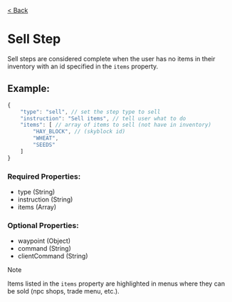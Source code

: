 [< Back](https://github.com/LilFroggy/BingoHelper-Guide-Creation-Process/blob/master/README.md#step-types)
# Sell Step
Sell steps are considered complete when the user has no items in their inventory with an id specified in the ``items`` property.

## Example:
```js
{
    "type": "sell", // set the step type to sell
    "instruction": "Sell items", // tell user what to do
    "items": [ // array of items to sell (not have in inventory)
        "HAY_BLOCK", // (skyblock id)
        "WHEAT",
        "SEEDS"
    ]
}
```
### Required Properties:
- type (String)
- instruction (String)
- items (Array)

### Optional Properties:
- waypoint (Object)
- command (String)
- clientCommand (String)

> [!NOTE]
> Items listed in the ``items`` property are highlighted in menus where they can be sold (npc shops, trade menu, etc.).
